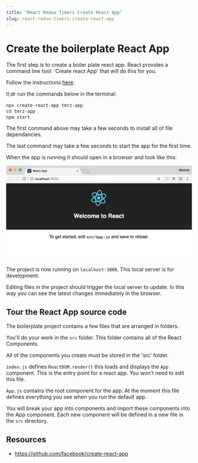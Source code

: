 ```yaml
---
title: "React Redux Timers Create React App"
slug: react-redux-timers-create-react-app
---
```


# Create the boilerplate React App

The first step is to create a boiler plate react app. React provides 
a command line tool: 'Create react App' that will do this for you.

Follow the instructions [here](https://github.com/facebook/create-react-app).

tl;dr run the commands below in the terminal:

```
npx create-react-app tmrz-app
cd tmrz-app
npm start
```

The first command above may take a few seconds to install all of file 
dependancies. 

The last command may take a few seconds to start the app for the first time. 

When the app is running it should open in a browser and look like this: 

![screenshot.png](assets/screenshot.png)

The project is now running on `localhost:3000`. This local server is 
for development. 

Editing files in the project should trigger the local server to update. 
In this way you can see the latest changes immediately in the browser. 

## Tour the React App source code

The boilerplate project contains a few files that are arranged in 
folders. 

You'll do your work in the `src` folder. This folder contains
all of the React Components. 

All of the components you create must be stored in the 'src' folder. 

`index.js` defines `ReactDOM.render()` this loads and 
displays the `App` component. This is the entry point
for a react app. You won't need to edit this file. 

`App.js` contains the root component for the app. At the
moment this file defines everything you see when you 
run the default app. 

You will break your app into components and import these 
components into the App component. Each new component will 
be defined in a new file in the `src` directory. 

## Resources 

- https://github.com/facebook/create-react-app



